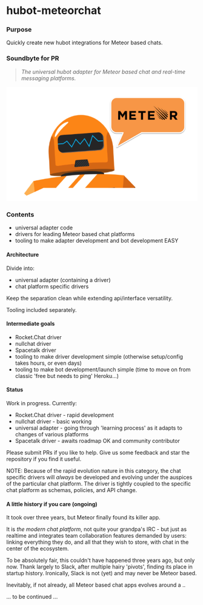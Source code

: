 # hubot-meteorchat

### Purpose

Quickly create new hubot integrations for Meteor based chats.

### Soundbyte for PR

> *The universal hubot adapter for Meteor based chat and real-time messaging platforms.*

![Image of hubot chatting up Meteor](https://raw.githubusercontent.com/Sing-Li/bbug/master/images/hm.png)

### Contents

* universal adapter code
* drivers for leading Meteor based chat platforms
* tooling to make adapter development and bot development EASY

#### Architecture

Divide into:

* universal adapter (containing a driver)
* chat platform specific drivers

Keep the separation clean while extending api/interface versatility.

Tooling included separately.

#### Intermediate goals

* Rocket.Chat driver
* nullchat driver
* Spacetalk driver
* tooling to make driver development simple (otherwise setup/config takes hours, or even days)
* tooling to make bot development/launch simple (time to move on from classic 'free but needs to ping' Heroku...)

#### Status

Work in progress.  Currently:

* Rocket.Chat driver - rapid development
* nullchat driver - basic working
* universal adapter -  going through 'learning process' as it adapts to changes of various platforms
* Spacetalk driver - awaits roadmap OK and community contributor

Please submit PRs if you like to help.  Give us some feedback and star the repository if you find it useful.

NOTE:  Because of the rapid evolution nature in this category, the chat specific drivers will *always* be developed and evolving under the auspices of the particular chat platform.   The driver is tightly coupled to the specific chat platform as schemas, policies,  and API change.



#### A little history if you care (ongoing)

It took over three years, but Meteor finally found its killer app.  

It is *the modern chat platform*, not quite your grandpa's IRC - but just as realtime and integrates team collaboration features demanded by users:  linking everything they do, and all that they wish to store, with chat in the center of the ecosystem.

To be absolutely fair, this couldn't have happened three years ago, but only now.  Thank largely to Slack, after multiple hairy 'pivots', finding its place in startup history.  Ironically, Slack is not (yet) and may never be Meteor based.

Inevitably, if not already, all Meteor based chat apps evolves around a ..

... to be continued ...


